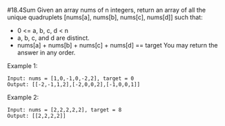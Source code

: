 #18.4Sum 
Given an array nums of n integers, return an array of all the unique quadruplets [nums[a], nums[b], nums[c], nums[d]] such that:

* 0 <= a, b, c, d < n
* a, b, c, and d are distinct.
* nums[a] + nums[b] + nums[c] + nums[d] == target
You may return the answer in any order.
  
Example 1: 
``` 
Input: nums = [1,0,-1,0,-2,2], target = 0
Output: [[-2,-1,1,2],[-2,0,0,2],[-1,0,0,1]]
```
Example 2:
``` 
Input: nums = [2,2,2,2,2], target = 8
Output: [[2,2,2,2]]
```